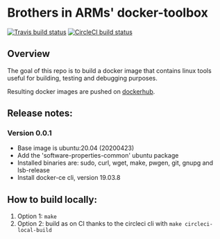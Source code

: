 # Brothers in ARMs' docker-toolbox

[![Travis build status](https://api.travis-ci.org/biarms/docker-toolbox.svg?branch=master)](https://travis-ci.org/biarms/docker-toolbox) 
[![CircleCI build status](https://circleci.com/gh/biarms/docker-toolbox.svg?style=svg)](https://circleci.com/gh/biarms/docker-toolbox)

## Overview
The goal of this repo is to build a docker image that contains linux tools useful for building, testing and debugging purposes.

Resulting docker images are pushed on [dockerhub](https://hub.docker.com/r/biarms/docker-toolbox/).

## Release notes: 

### Version 0.0.1
- Base image is ubuntu:20.04 (20200423)
- Add the 'software-properties-common' ubuntu package
- Installed binaries are: sudo, curl, wget, make, pwgen, git, gnupg and lsb-release
- Install docker-ce cli, version 19.03.8

## How to build locally:
1. Option 1: `make`
2. Option 2: build as on CI thanks to the circleci cli with `make circleci-local-build`


